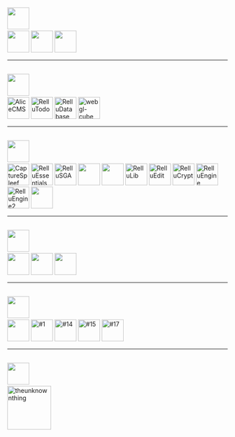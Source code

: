 <br><img src="https://img.relluem94.de/logos/main_brand.png" alt="" height="50">&nbsp;<br>
<a href="https://github.com/Relluem94s/" target="_blank"><img src="https://img.relluem94.de/logos/main/relluem94_corporate_design.png" alt="" height="50"></a>
<a href="https://github.com/Relluem94s/RelluBash-Script-Collection" target="_blank"><img src="https://img.relluem94.de/logos/main/rellubash_collection.png" alt="" height="50"></a>
<a href="https://github.com/Relluem94s" target="_blank"><img src="https://img.relluem94.de/logos/main/maintenancescripts.png" alt="" height="50"></a>
<hr>
<br><img src="https://img.relluem94.de/logos/web_brand.png" alt="" height="50">&nbsp;<br>
<a href="https://github.com/Relluem94s/" target="_blank"><img src="https://img.relluem94.de/logos/web/alicecms.png" alt="AliceCMS" height="50"></a>
<a href="https://github.com/Relluem94s/RelluTodo" target="_blank"><img src="https://img.relluem94.de/logos/web/rellutodo.png" alt="RelluTodo" height="50"></a>
<a href="https://github.com/Relluem94s/RelluDatabase" target="_blank"><img src="https://img.relluem94.de/logos/web/relludatabase.png" alt="RelluDatabase" height="50"></a>
<a href="https://github.com/Relluem94s/webgl-cube" target="_blank"><img src="https://img.relluem94.de/logos/web/webgl_cube.png" alt="webgl-cube" height="50"></a>
<hr>
<br><img src="https://img.relluem94.de/logos/app_brand.png" alt="" height="50">&nbsp;<br>
<a href="https://github.com/Relluem94s/CaptureSpleef" target="_blank"><img src="https://img.relluem94.de/logos/app/capturespleef.png" alt="CaptureSpleef" height="50"></a>
<a href="https://github.com/Relluem94s/RelluEssentials" target="_blank"><img src="https://img.relluem94.de/logos/app/relluessentials.png" alt="RelluEssentials" height="50"></a>
<a href="https://github.com/Relluem94s/" target="_blank"><img src="https://img.relluem94.de/logos/app/rellusga.png" alt="RelluSGA" height="50"></a>
<a href="https://github.com/Relluem94s/" target="_blank"><img src="https://img.relluem94.de/logos/app/rellusga_resourcepack.png" alt="" height="50"></a>
<a href="https://github.com/Relluem94s/RelluPluginBase" target="_blank"><img src="https://img.relluem94.de/logos/app/rellupluginbase.png" alt="" height="50"></a>
<a href="https://github.com/Relluem94s/RelluLib" target="_blank"><img src="https://img.relluem94.de/logos/app/rellulib.png" alt="RelluLib" height="50"></a>
<a href="https://github.com/Relluem94s/RelluEdit" target="_blank"><img src="https://img.relluem94.de/logos/app/relluedit.png" alt="RelluEdit" height="50"></a>
<a href="https://github.com/Relluem94s/" target="_blank"><img src="https://img.relluem94.de/logos/app/rellucrypt.png" alt="RelluCrypt" height="50"></a>
<a href="https://github.com/Relluem94s/RelluEngine" target="_blank"><img src="https://img.relluem94.de/logos/app/relluengine.png" alt="RelluEngine" height="50"></a>
<a href="https://github.com/Relluem94s/" target="_blank"><img src="https://img.relluem94.de/logos/app/relluengine2.png" alt="RelluEngine2" height="50"></a>
<a href="https://github.com/orgs/Relluem94s" target="_blank"><img src="https://img.relluem94.de/logos/app/relluonetimeshare.png" alt="" height="50"></a>
<hr>
<br><img src="https://img.relluem94.de/logos/movie_brand.png" alt="" height="50">&nbsp;<br>
<a href="https://www.relluem94.de/cms.php?s=IchVermisseDich" target="_blank"><img src="https://img.relluem94.de/logos/movie/ichvermissedich.png" alt="" height="50"></a>
<a href="https://www.relluem94.de/cms.php?s=UmweltTipps" target="_blank"><img src="https://img.relluem94.de/logos/movie/umwelttipps.png" alt="" height="50"></a>
<a href="https://www.relluem94.de/cms.php?s=RePoLu" target="_blank"><img src="https://img.relluem94.de/logos/movie/reportageludwigshafen.png" alt="" height="50"></a>
<hr>
<br><img src="https://img.relluem94.de/logos/music_brand.png" alt="" height="50">&nbsp;<br>
<a href="https://github.com/Relluem94s" target="_blank"><img src="https://img.relluem94.de/logos/music/relluflstudio-source-files.png" alt="" height="50"></a>
<a title="#1" href="https://www.youtube.com/watch?v=1mfSVPzRsWM" target="_blank"><img src="https://img.relluem94.de/logos/music/hope.png" alt="#1" height="50"></a>
<a title="#14" href="https://www.youtube.com/watch?v=sGmMT8BQ1BY" target="_blank"><img src="https://img.relluem94.de/logos/music/happynature.png" alt="#14" height="50"></a>
<a title="#15" href="https://www.youtube.com/watch?v=-PT7qJDN5PQ" target="_blank"><img src="https://img.relluem94.de/logos/music/daydream.png" alt="#15" height="50"></a>
<a title="#17" href="https://www.youtube.com/watch?v=nlHNUVmoQig" target="_blank"><img src="https://img.relluem94.de/logos/music/summernights.png" alt="#17" height="50"></a>
<hr>
<br><img src="https://img.relluem94.de/logos/future_brand.png" alt="" height="50">&nbsp;<br>
<a href="https://github.com/Relluem94s" target="_blank"><img src="https://img.relluem94.de/logos/future/theunknownthing_small.png" alt="theunknownthing" height="100"></a>

